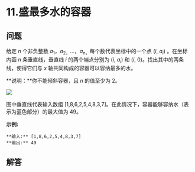 # 11.盛最多水的容器

## 问题

给定 *n* 个非负整数 *a*<sub>1</sub>，*a*<sub>2，</sub>...，*a*<sub>n，</sub>每个数代表坐标中的一个点 (*i*, *a<sub>i</sub>*) 。在坐标内画 *n* 条垂直线，垂直线 *i* 的两个端点分别为 (*i*, *a<sub>i</sub>*) 和 (*i*, 0)。找出其中的两条线，使得它们与 *x* 轴共同构成的容器可以容纳最多的水。

**说明：**你不能倾斜容器，且 *n* 的值至少为 2。

![](https://aliyun-lc-upload.oss-cn-hangzhou.aliyuncs.com/aliyun-lc-upload/uploads/2018/07/25/question_11.jpg)

图中垂直线代表输入数组 [1,8,6,2,5,4,8,3,7]。在此情况下，容器能够容纳水（表示为蓝色部分）的最大值为 49。

**示例:**

```
**输入:** [1,8,6,2,5,4,8,3,7]
**输出:** 49
```



## 解答

